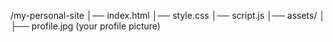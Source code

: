 /my-personal-site
│── index.html
│── style.css
│── script.js
│── assets/
│   ├── profile.jpg  (your profile picture)

